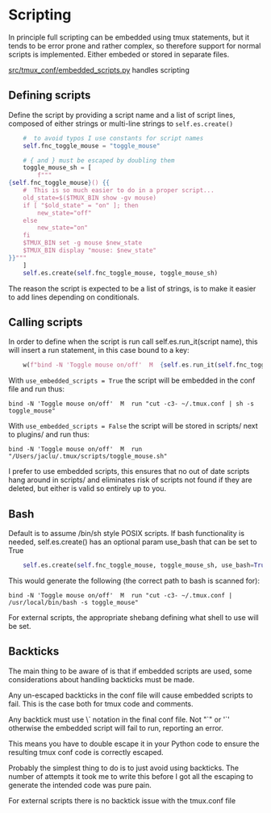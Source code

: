 # Scripting

In principle full scripting can be embedded using tmux statements, but it
tends to be error prone and rather complex, so therefore support for
normal scripts is implemented. Either embeded or stored in separate
files.

[src/tmux_conf/embedded_scripts.py](https://github.com/jaclu/tmux-conf/blob/main/src/tmux_conf/embedded_scripts.py) handles scripting

## Defining scripts

Define the script by providing a script name and a list of script lines,
composed of either strings or multi-line strings to `self.es.create()`

```python
    #  to avoid typos I use constants for script names
    self.fnc_toggle_mouse = "toggle_mouse"

    # { and } must be escaped by doubling them
    toggle_mouse_sh = [
        f"""
{self.fnc_toggle_mouse}() {{
    #  This is so much easier to do in a proper script...
    old_state=$($TMUX_BIN show -gv mouse)
    if [ "$old_state" = "on" ]; then
        new_state="off"
    else
        new_state="on"
    fi
    $TMUX_BIN set -g mouse $new_state
    $TMUX_BIN display "mouse: $new_state"
}}"""
    ]
    self.es.create(self.fnc_toggle_mouse, toggle_mouse_sh)
```

The reason the script is expected to be a list of strings, is to make it
easier to add lines depending on conditionals.

## Calling scripts

In order to define when the script is run call self.es.run_it(script name),
this will insert a run statement, in this case bound to a key:

```python
    w(f"bind -N 'Toggle mouse on/off'  M  {self.es.run_it(self.fnc_toggle_mouse)}")
```

With `use_embedded_scripts = True` the script will be embedded in the
conf file and run thus:

```tmux
bind -N 'Toggle mouse on/off'  M  run "cut -c3- ~/.tmux.conf | sh -s toggle_mouse"
```

With `use_embedded_scripts = False` the script will be stored in scripts/
next to plugins/ and run thus:

```tmux
bind -N 'Toggle mouse on/off'  M  run "/Users/jaclu/.tmux/scripts/toggle_mouse.sh"
```

I prefer to use embedded scripts, this ensures that no out of date
scripts hang around in scripts/ and eliminates risk of scripts not found
if they are deleted, but either is valid so entirely up to you.

## Bash

Default is to assume /bin/sh style POSIX scripts. If bash functionality
is needed, self.es.create() has an optional param use_bash that can be
set to True

```python
    self.es.create(self.fnc_toggle_mouse, toggle_mouse_sh, use_bash=True)
```

This would generate the following (the correct path to bash is scanned
for):

```tmux
bind -N 'Toggle mouse on/off'  M  run "cut -c3- ~/.tmux.conf | /usr/local/bin/bash -s toggle_mouse"
```

For external scripts, the appropriate shebang defining what shell to use
will be set.

## Backticks

The main thing to be aware of is that if embedded scripts are used,
some considerations about handling backticks must be made.

Any un-escaped backticks in the conf file will cause embedded scripts to
fail. This is the case both for tmux code and comments.

Any backtick must use \\\` notation in the final conf file.
Not "\`" or '\`' otherwise the embedded script will fail to run,
reporting an error.

This means you have to double escape it in your Python code to ensure
the resulting tmux conf code is correctly escaped.

Probably the simplest thing to do is to just avoid using backticks. 
The number of attempts it took me to write this before I got all the escaping to 
generate the intended code was pure pain.

For external scripts there is no backtick issue with the tmux.conf file
